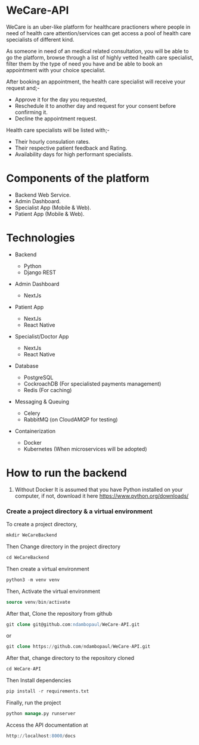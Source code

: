 # WeCare-API
WeCare is an uber-like platform for healthcare practioners where people in need of health care attention/services can get access a pool of health care specialists of different kind.

As someone in need of an medical related consultation, you will be able to go the platform, browse through a list of highly vetted health care specialist, filter them by the type of need you have and be able to book an appointment with your choice specialist.

After booking an appointment, the health care specialist will receive your request and;-
- Approve it for the day you requested,
- Reschedule it to another day and request for your consent before confirming it.
- Decline the appointment request.


Health care specialists will be listed with;-
- Their hourly consulation rates.
- Their respective patient feedback and Rating.
- Availability days for high performant specialists.


# Components of the platform
- Backend Web Service.
- Admin Dashboard.
- Specialist App (Mobile & Web).
- Patient App (Mobile & Web).


# Technologies
- Backend
    - Python
    - Django REST

- Admin Dashboard
    - NextJs

- Patient App
    - NextJs
    - React Native

- Specialist/Doctor App
    - NextJs
    - React Native

- Database
    - PostgreSQL
    - CockroachDB (For specialisted payments management)
    - Redis (For caching)

- Messaging & Queuing
    - Celery
    - RabbitMQ (on CloudAMQP for testing)

- Containerization
    - Docker
    - Kubernetes (When microservices will be adopted)


# How to run the backend
1. Without Docker 
It is assumed that you have Python installed on your computer, if not, download it here <link>https://www.python.org/downloads/</link>

### Create a project directory & a virtual environment
To create a project directory, 
```sql
mkdir WeCareBackend
```
Then Change directory in the project directory
```sql
cd WeCareBackend
```

Then create a virtual environment
```sql
python3 -m venv venv
```
Then, Activate the virtual environment
```sql
source venv/bin/activate
```

After that,
Clone the repository from github
```sql
git clone git@github.com:ndambopaul/WeCare-API.git
```
or 
```sql
git clone https://github.com/ndambopaul/WeCare-API.git
```

After that, change directory to the repository cloned
```sql
cd WeCare-API
```

Then Install dependencies
```sql
pip install -r requirements.txt
```

Finally, run the project
```sql
python manage.py runserver
```

Access the API documentation at 
```sql
http://localhost:8000/docs
```